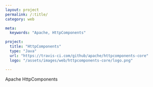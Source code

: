```yaml
---
layout: project
permalink: /:title/
category: web

meta:
  keywords: "Apache, HttpComponents"

project:
  title: "HttpComponents"
  type: "Java"
  url: "https://travis-ci.com/github/apache/httpcomponents-core"
  logo: "/assets/images/web/httpcomponents-core/logo.png"

---	
```

<p>Apache HttpComponents</p>